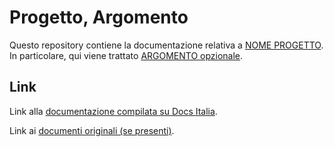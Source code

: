 Progetto, Argomento
===================

Questo repository contiene la documentazione relativa a [NOME PROGETTO](). 
In particolare, qui viene trattato [ARGOMENTO opzionale]().

Link
----

Link alla [documentazione compilata su Docs Italia]().

Link ai [documenti originali (se presenti)]().
